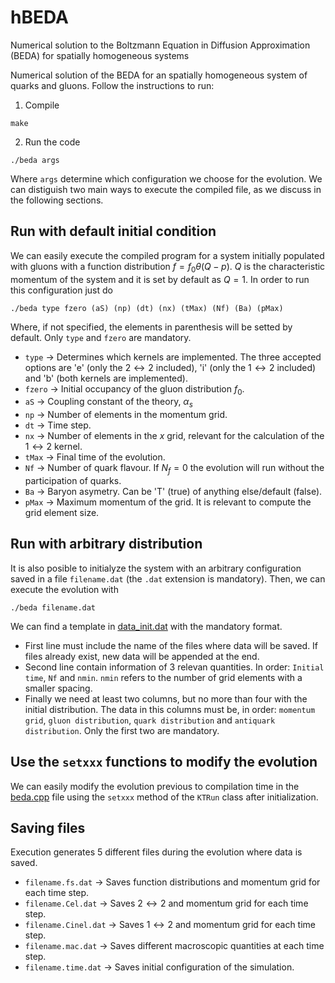 # hBEDA
Numerical solution to the Boltzmann Equation in Diffusion Approximation (BEDA) for spatially homogeneous systems

Numerical solution of the BEDA for an spatially homogeneous system of quarks and gluons. Follow the instructions to run:

1. Compile

`make`

2. Run the code

`./beda args`

Where `args` determine which configuration we choose for the evolution. We can distiguish two main ways to execute the compiled file, as we discuss in the following sections.

## Run with default initial condition

We can easily execute the compiled program for a system initially populated with gluons with a function distribution $f = f_0 \theta (Q-p)$. $Q$ is the characteristic momentum of the system and it is set by default as $Q=1$. In order to run this configuration just do

`./beda type fzero (aS) (np) (dt) (nx) (tMax) (Nf) (Ba) (pMax)`

Where, if not specified, the elements in parenthesis will be setted by default. Only `type` and `fzero` are mandatory. 
- `type` -> Determines which kernels are implemented. The three accepted options are 'e' (only the $2 \leftrightarrow 2$ included), 'i' (only the $1 \leftrightarrow 2$ included) and 'b' (both kernels are implemented).
- `fzero` -> Initial occupancy of the gluon distribution $f_0$.
- `aS` -> Coupling constant of the theory, $\alpha_s$
- `np` -> Number of elements in the momentum grid.
- `dt` -> Time step.
- `nx` -> Number of elements in the $x$ grid, relevant for the calculation of the $1 \leftrightarrow 2$ kernel.
- `tMax` -> Final time of the evolution.
- `Nf` -> Number of quark flavour. If $N_f=0$ the evolution will run without the participation of quarks.
- `Ba` -> Baryon asymetry. Can be 'T' (true) of anything else/default (false).
- `pMax` -> Maximum momentum of the grid. It is relevant to compute the grid element size.

## Run with arbitrary distribution

It is also posible to initialyze the system with an arbitrary configuration saved in a file `filename.dat` (the `.dat` extension is mandatory). Then, we can execute the evolution with

`./beda filename.dat`

We can find a template in [data_init.dat](data_init.dat) with the mandatory format.

- First line must include the name of the files where data will be saved. If files already exist, new data will be appended at the end.
- Second line contain information of 3 relevan quantities. In order: `Initial time`, `Nf` and `nmin`. `nmin` refers to the number of grid elements with a smaller spacing.
- Finally we need at least two columns, but no more than four with the initial distribution. The data in this columns must be, in order: `momentum grid`, `gluon distribution`, `quark distribution` and `antiquark distribution`. Only the first two are mandatory.


## Use the `setxxx` functions to modify the evolution

We can easily modify the evolution previous to compilation time in the [beda.cpp](src/beda.cpp) file using the `setxxx` method of the `KTRun` class after initialization.


## Saving files

Execution generates 5 different files during the evolution where data is saved.
- `filename.fs.dat` -> Saves function distributions and momentum grid for each time step.
- `filename.Cel.dat` -> Saves $2 \leftrightarrow 2$ and momentum grid for each time step.
- `filename.Cinel.dat` -> Saves $1 \leftrightarrow 2$ and momentum grid for each time step.
- `filename.mac.dat` -> Saves different macroscopic quantities at each time step.
- `filename.time.dat` -> Saves initial configuration of the simulation.
